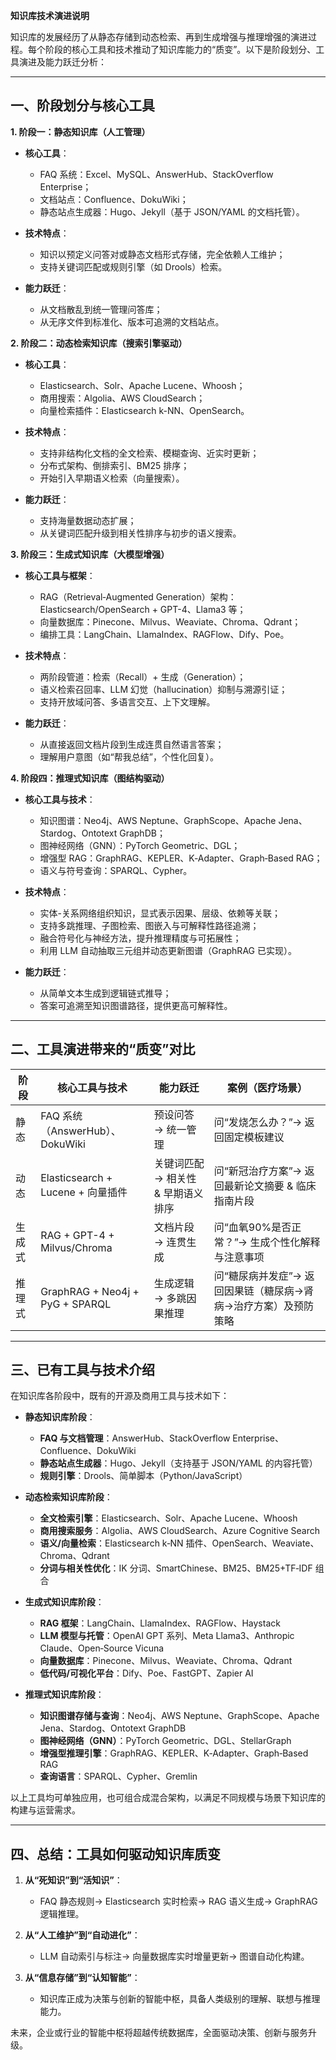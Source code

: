 **知识库技术演进说明**

知识库的发展经历了从静态存储到动态检索、再到生成增强与推理增强的演进过程。每个阶段的核心工具和技术推动了知识库能力的“质变”。以下是阶段划分、工具演进及能力跃迁分析：

---

## 一、阶段划分与核心工具

**1. 阶段一：静态知识库（人工管理）**

* **核心工具**：

  * FAQ 系统：Excel、MySQL、AnswerHub、StackOverflow Enterprise；
  * 文档站点：Confluence、DokuWiki；
  * 静态站点生成器：Hugo、Jekyll（基于 JSON/YAML 的文档托管）。
* **技术特点**：

  * 知识以预定义问答对或静态文档形式存储，完全依赖人工维护；
  * 支持关键词匹配或规则引擎（如 Drools）检索。
* **能力跃迁**：

  * 从文档散乱到统一管理问答库；
  * 从无序文件到标准化、版本可追溯的文档站点。

**2. 阶段二：动态检索知识库（搜索引擎驱动）**

* **核心工具**：

  * Elasticsearch、Solr、Apache Lucene、Whoosh；
  * 商用搜索：Algolia、AWS CloudSearch；
  * 向量检索插件：Elasticsearch k-NN、OpenSearch。
* **技术特点**：

  * 支持非结构化文档的全文检索、模糊查询、近实时更新；
  * 分布式架构、倒排索引、BM25 排序；
  * 开始引入早期语义检索（向量搜索）。
* **能力跃迁**：

  * 支持海量数据动态扩展；
  * 从关键词匹配升级到相关性排序与初步的语义搜索。

**3. 阶段三：生成式知识库（大模型增强）**

* **核心工具与框架**：

  * RAG（Retrieval‑Augmented Generation）架构：Elasticsearch/OpenSearch + GPT-4、Llama3 等；
  * 向量数据库：Pinecone、Milvus、Weaviate、Chroma、Qdrant；
  * 编排工具：LangChain、LlamaIndex、RAGFlow、Dify、Poe。
* **技术特点**：

  * 两阶段管道：检索（Recall）+ 生成（Generation）；
  * 语义检索召回率、LLM 幻觉（hallucination）抑制与溯源引证；
  * 支持开放域问答、多语言交互、上下文理解。
* **能力跃迁**：

  * 从直接返回文档片段到生成连贯自然语言答案；
  * 理解用户意图（如“帮我总结”，个性化回复）。

**4. 阶段四：推理式知识库（图结构驱动）**

* **核心工具与技术**：

  * 知识图谱：Neo4j、AWS Neptune、GraphScope、Apache Jena、Stardog、Ontotext GraphDB；
  * 图神经网络（GNN）：PyTorch Geometric、DGL；
  * 增强型 RAG：GraphRAG、KEPLER、K‑Adapter、Graph‑Based RAG；
  * 语义与符号查询：SPARQL、Cypher。
* **技术特点**：

  * 实体-关系网络组织知识，显式表示因果、层级、依赖等关联；
  * 支持多跳推理、子图检索、图嵌入与可解释性路径追溯；
  * 融合符号化与神经方法，提升推理精度与可拓展性；
  * 利用 LLM 自动抽取三元组并动态更新图谱（GraphRAG 已实现）。
* **能力跃迁**：

  * 从简单文本生成到逻辑链式推导；
  * 答案可追溯至知识图谱路径，提供更高可解释性。

---

## 二、工具演进带来的“质变”对比

| 阶段  | 核心工具与技术                         | 能力跃迁                 | 案例（医疗场景）                           |
| --- | ------------------------------- | -------------------- | ---------------------------------- |
| 静态  | FAQ 系统（AnswerHub）、DokuWiki      | 预设问答 → 统一管理          | 问“发烧怎么办？”→ 返回固定模板建议                |
| 动态  | Elasticsearch + Lucene + 向量插件   | 关键词匹配 → 相关性 & 早期语义排序 | 问“新冠治疗方案”→ 返回最新论文摘要 & 临床指南片段       |
| 生成式 | RAG + GPT-4 + Milvus/Chroma     | 文档片段 → 连贯生成          | 问“血氧90%是否正常？”→ 生成个性化解释与注意事项        |
| 推理式 | GraphRAG + Neo4j + PyG + SPARQL | 生成逻辑 → 多跳因果推理        | 问“糖尿病并发症”→ 返回因果链（糖尿病→肾病→治疗方案）及预防策略 |

---

## 三、已有工具与技术介绍

在知识库各阶段中，既有的开源及商用工具与技术如下：

* **静态知识库阶段**：

  * **FAQ 与文档管理**：AnswerHub、StackOverflow Enterprise、Confluence、DokuWiki
  * **静态站点生成器**：Hugo、Jekyll（支持基于 JSON/YAML 的内容托管）
  * **规则引擎**：Drools、简单脚本（Python/JavaScript）

* **动态检索知识库阶段**：

  * **全文检索引擎**：Elasticsearch、Solr、Apache Lucene、Whoosh
  * **商用搜索服务**：Algolia、AWS CloudSearch、Azure Cognitive Search
  * **语义/向量检索**：Elasticsearch k‑NN 插件、OpenSearch、Weaviate、Chroma、Qdrant
  * **分词与相关性优化**：IK 分词、SmartChinese、BM25、BM25+TF‑IDF 组合

* **生成式知识库阶段**：

  * **RAG 框架**：LangChain、LlamaIndex、RAGFlow、Haystack
  * **LLM 模型与托管**：OpenAI GPT 系列、Meta Llama3、Anthropic Claude、Open‑Source Vicuna
  * **向量数据库**：Pinecone、Milvus、Weaviate、Chroma、Qdrant
  * **低代码/可视化平台**：Dify、Poe、FastGPT、Zapier AI

* **推理式知识库阶段**：

  * **知识图谱存储与查询**：Neo4j、AWS Neptune、GraphScope、Apache Jena、Stardog、Ontotext GraphDB
  * **图神经网络（GNN）**：PyTorch Geometric、DGL、StellarGraph
  * **增强型推理引擎**：GraphRAG、KEPLER、K‑Adapter、Graph‑Based RAG
  * **查询语言**：SPARQL、Cypher、Gremlin

以上工具均可单独应用，也可组合成混合架构，以满足不同规模与场景下知识库的构建与运营需求。

---

## 四、总结：工具如何驱动知识库质变

1. **从“死知识”到“活知识”**：

   * FAQ 静态规则→ Elasticsearch 实时检索→ RAG 语义生成→ GraphRAG 逻辑推理。
2. **从“人工维护”到“自动进化”**：

   * LLM 自动索引与标注→ 向量数据库实时增量更新→ 图谱自动化构建。
3. **从“信息存储”到“认知智能”**：

   * 知识库正成为决策与创新的智能中枢，具备人类级别的理解、联想与推理能力。

未来，企业或行业的智能中枢将超越传统数据库，全面驱动决策、创新与服务升级。
